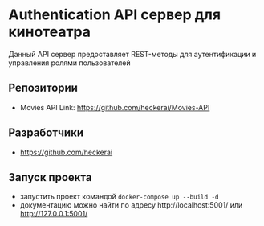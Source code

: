 # Authentication API сервер для кинотеатра


Данный API сервер предоставляет REST-методы для аутентификации и управления ролями пользователей

## Репозитории

- Movies API Link: https://github.com/heckerai/Movies-API

## Разработчики

- https://github.com/heckerai

## Запуск проекта

- запустить проект командой `docker-compose up --build -d`
- документацию можно найти по адресу http://localhost:5001/ или
  http://127.0.0.1:5001/
